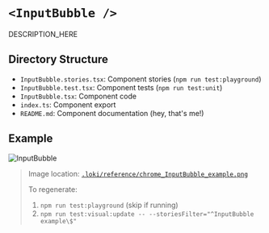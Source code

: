 # `<InputBubble />`

DESCRIPTION_HERE

## Directory Structure

- `InputBubble.stories.tsx`: Component stories (`npm run test:playground`)
- `InputBubble.test.tsx`: Component tests (`npm run test:unit`)
- `InputBubble.tsx`: Component code
- `index.ts`: Component export
- `README.md`: Component documentation (hey, that's me!)

## Example

![InputBubble](../../../.loki/reference/chrome_InputBubble_example.png)

> Image location: [`.loki/reference/chrome_InputBubble_example.png`](../../../.loki/reference/chrome_InputBubble_example.png)
> 
> To regenerate: 
> 1. `npm run test:playground` (skip if running)
> 1. `npm run test:visual:update -- --storiesFilter="^InputBubble example\$"`